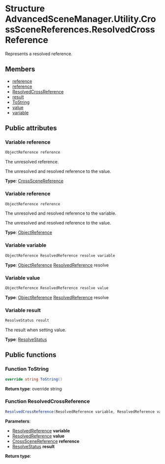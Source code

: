 <a id="Utility.CrossSceneReferences.ResolvedCrossReference"></a>
# Structure AdvancedSceneManager.Utility.CrossSceneReferences.ResolvedCrossReference






Represents a resolved reference.



## Members

* [reference](Utility.CrossSceneReferences.ResolvedCrossReference.md#Utility.CrossSceneReferences.ResolvedCrossReference_1ab6276ad82ad49f22beadc451a42a3418)
* [reference](Utility.CrossSceneReferences.ResolvedCrossReference.md#Utility.CrossSceneReferences.ResolvedCrossReference_1ab6276ad82ad49f22beadc451a42a3418)
* [ResolvedCrossReference](Utility.CrossSceneReferences.ResolvedCrossReference.md#Utility.CrossSceneReferences.ResolvedCrossReference_1aeab3d59a97f359389ceb7378779eeaf1)
* [result](Utility.CrossSceneReferences.ResolvedCrossReference.md#Utility.CrossSceneReferences.ResolvedCrossReference_1a1b76b112223c35902c9520921e831998)
* [ToString](Utility.CrossSceneReferences.ResolvedCrossReference.md#Utility.CrossSceneReferences.ResolvedCrossReference_1aa73e7c4dd1df5fd5fbf81c7764ee1533)
* [value](Utility.CrossSceneReferences.ResolvedCrossReference.md#Utility.CrossSceneReferences.ResolvedCrossReference_1a3270f03c1c19683b37065a584677eba2)
* [variable](Utility.CrossSceneReferences.ResolvedCrossReference.md#Utility.CrossSceneReferences.ResolvedCrossReference_1a33e32e4e1182df920be47d30bf5e8407)

## Public attributes

<a id="Utility.CrossSceneReferences.ResolvedCrossReference_1ab6276ad82ad49f22beadc451a42a3418"></a>
### Variable reference





```csharp
ObjectReference reference
```

The unresolved reference.

The unresolved and resolved reference to the value.



**Type**: [CrossSceneReference](Utility.CrossSceneReferences.CrossSceneReference.md#Utility.CrossSceneReferences.CrossSceneReference)





<a id="Utility.CrossSceneReferences.ResolvedCrossReference_1ab6276ad82ad49f22beadc451a42a3418"></a>
### Variable reference





```csharp
ObjectReference reference
```

The unresolved and resolved reference to the variable.

The unresolved and resolved reference to the value.



**Type**: [ObjectReference](Utility.CrossSceneReferences.ObjectReference.md#Utility.CrossSceneReferences.ObjectReference)





<a id="Utility.CrossSceneReferences.ResolvedCrossReference_1a33e32e4e1182df920be47d30bf5e8407"></a>
### Variable variable





```csharp
ObjectReference ResolvedReference resolve variable
```







**Type**: [ObjectReference](Utility.CrossSceneReferences.ObjectReference.md#Utility.CrossSceneReferences.ObjectReference) [ResolvedReference](Utility.CrossSceneReferences.ResolvedReference.md#Utility.CrossSceneReferences.ResolvedReference) resolve





<a id="Utility.CrossSceneReferences.ResolvedCrossReference_1a3270f03c1c19683b37065a584677eba2"></a>
### Variable value





```csharp
ObjectReference ResolvedReference resolve value
```







**Type**: [ObjectReference](Utility.CrossSceneReferences.ObjectReference.md#Utility.CrossSceneReferences.ObjectReference) [ResolvedReference](Utility.CrossSceneReferences.ResolvedReference.md#Utility.CrossSceneReferences.ResolvedReference) resolve





<a id="Utility.CrossSceneReferences.ResolvedCrossReference_1a1b76b112223c35902c9520921e831998"></a>
### Variable result





```csharp
ResolveStatus result
```

The result when setting value.





**Type**: [ResolveStatus](namespace_advanced_scene_manager_1_1_utility_1_1_cross_scene_references.md#namespace_advanced_scene_manager_1_1_utility_1_1_cross_scene_references_1a4f296e47620038c84f5770f797a7bf7c)





## Public functions

<a id="Utility.CrossSceneReferences.ResolvedCrossReference_1aa73e7c4dd1df5fd5fbf81c7764ee1533"></a>
### Function ToString



```csharp
override string ToString()
```







**Return type**: override string





<a id="Utility.CrossSceneReferences.ResolvedCrossReference_1aeab3d59a97f359389ceb7378779eeaf1"></a>
### Function ResolvedCrossReference



```csharp
ResolvedCrossReference(ResolvedReference variable, ResolvedReference value, CrossSceneReference reference, ResolveStatus result)
```







**Parameters**:

* [ResolvedReference](Utility.CrossSceneReferences.ResolvedReference.md#Utility.CrossSceneReferences.ResolvedReference) **variable**
* [ResolvedReference](Utility.CrossSceneReferences.ResolvedReference.md#Utility.CrossSceneReferences.ResolvedReference) **value**
* [CrossSceneReference](Utility.CrossSceneReferences.CrossSceneReference.md#Utility.CrossSceneReferences.CrossSceneReference) **reference**
* [ResolveStatus](namespace_advanced_scene_manager_1_1_utility_1_1_cross_scene_references.md#namespace_advanced_scene_manager_1_1_utility_1_1_cross_scene_references_1a4f296e47620038c84f5770f797a7bf7c) **result**

**Return type**: 






[static]: https://img.shields.io/badge/-static-lightgrey (static)



